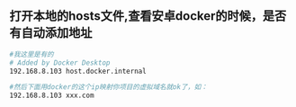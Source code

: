 ## 打开本地的hosts文件,查看安卓docker的时候，是否有自动添加地址

```bash
#我这里是有的
# Added by Docker Desktop
192.168.8.103 host.docker.internal

#然后下面用docker的这个ip映射你项目的虚拟域名就ok了，如：
192.168.8.103 xxx.com
```

